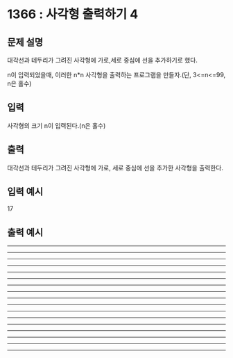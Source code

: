 # 1366 : 사각형 출력하기 4
  
## 문제 설명    
대각선과 테두리가 그려진 사각형에 가로,세로 중심에 선을 추가하기로 했다.

n이 입력되었을때, 이러한 n*n 사각형을 출력하는 프로그램을 만들자.(단, 3<=n<=99, n은 홀수)

## 입력
사각형의 크기 n이 입력된다.(n은 홀수)

## 출력
대각선과 테두리가 그려진 사각형에 가로, 세로 중심에 선을 추가한 사각형을 출력한다.

## 입력 예시   
17

## 출력 예시
*****************
**      *      **
* *     *     * *
*  *    *    *  *
*   *   *   *   *
*    *  *  *    *
*     * * *     *
*      ***      *
*****************
*      ***      *
*     * * *     *
*    *  *  *    *
*   *   *   *   *
*  *    *    *  *
* *     *     * *
**      *      **
*****************